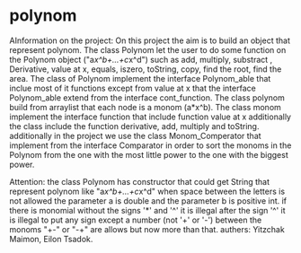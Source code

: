 # polynom  
AInformation on the project:
On this project the aim is to build an object that represent polynom.
The class Polynom let the user to do some function on the Polynom object ("a*x^b+…+c*x^d") such as add, multiply, substract , Derivative, value at x, equals, iszero, toString, copy, find the root, find the area. 
The class of Polynom implement the interface Polynom_able that inclue most of it functions except from value at x that the interface Polynom_able extend from the interface cont_function.
The class polynom build from arraylist that each node is a monom (a*x^b).
The class monom implement the interface function that include function value at x additionally the class include the function derivative, add, multiply and toString.
additionally in the project we use the class Monom_Comperator that implement from the interface Comparator in order to sort the monoms in the Polynom from the one with the most little power to the one with the biggest power. 

Attention: the class Polynom has constructor that could get String that represent polynom like "a*x^b+…+c*x^d" when space between the letters is not allowed the parameter a is double and the parameter b is positive int. 
if there is monomial without the signs '*' and '^' it is illegal 
after the sign '^' it is illegal to put any sign except a number (not '+' or '-') 
between the monoms "+-" or "-+" are allows but now more than that.
authers: Yitzchak Maimon, Eilon Tsadok.

